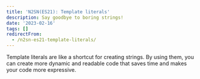 ```yaml
---
title: 'N2SN(ES21): Template literals'
description: Say goodbye to boring strings!
date: '2023-02-16'
tags: []
redirectFrom:
  - /n2sn-es21-template-literals/
---
```


Template literals are like a shortcut for creating strings. By using them, you can create more dynamic and readable code that saves time and makes your code more expressive.